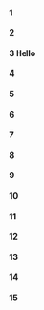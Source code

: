 #### 1
#### 2
#### 3 Hello
#### 4
#### 5
#### 6
#### 7
#### 8
#### 9
#### 10
#### 11
#### 12
#### 13
#### 14
#### 15